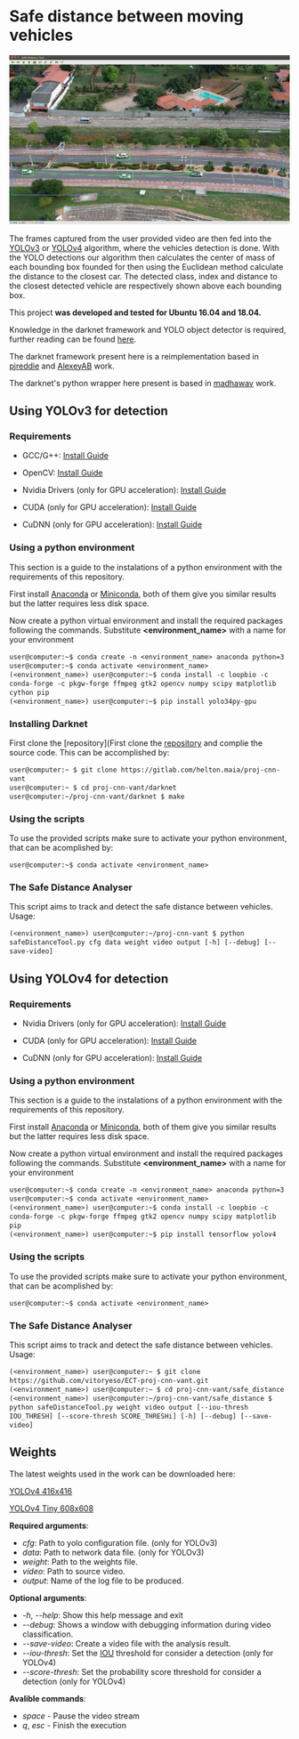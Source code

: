 # Safe distance between moving vehicles

![safeDistance](./readme_imgs/distanceTool.png)

The frames captured from the user provided video are then fed into the [YOLOv3](#using-yolov3-for-detection) or [YOLOv4](#using-yolov4-for-detection) algorithm, where the vehicles detection is done. With the YOLO detections our algorithm then calculates the center of mass of each bounding box founded for then using the Euclidean method calculate the distance to the closest car. The detected class, index and distance to the closest detected vehicle are respectively shown above each bounding box.

This project **was developed and tested for Ubuntu 16.04 and 18.04.**

Knowledge in the darknet framework and YOLO object detector is required, further reading can be found [here](https://pjreddie.com/darknet/).

The darknet framework present here is a reimplementation based in [pjreddie](https://github.com/pjreddie/darknet) and [AlexeyAB](https://github.com/AlexeyAB/darknet/) work.

The darknet's python wrapper here present is based in [madhawav](https://github.com/madhawav/YOLO3-4-Py) work.


## Using YOLOv3 for detection

### Requirements

* GCC/G++: [Install Guide](https://github.com/vanluwin/enviroment#change-gccg-version)

* OpenCV: [Install Guide](https://github.com/vanluwin/enviroment/#install-opencv)

* Nvidia Drivers (only for GPU acceleration): [Install Guide](https://github.com/vanluwin/enviroment/#install-nvidia-gpu-drivers)

* CUDA (only for GPU acceleration): [Install Guide](https://github.com/vanluwin/enviroment#install-cuda)

* CuDNN (only for GPU acceleration): [Install Guide](https://github.com/vanluwin/enviroment#install-cudnn)

### Using a python environment

This section is a guide to the instalations of a python environment with the requirements of this repository.

First install [Anaconda](https://www.anaconda.com/distribution/) or [Miniconda](https://docs.conda.io/en/latest/miniconda.html), both of them give you similar results but the latter requires less disk space.

Now create a python virtual environment and install the required packages following the commands. Substitute **<environment_name>** with a name for your environment

```console
user@computer:~$ conda create -n <environment_name> anaconda python=3
user@computer:~$ conda activate <environment_name>
(<environment_name>) user@computer:~$ conda install -c loopbio -c conda-forge -c pkgw-forge ffmpeg gtk2 opencv numpy scipy matplotlib cython pip
(<environment_name>) user@computer:~$ pip install yolo34py-gpu
```

### Installing Darknet

First clone the [repository](First clone the [repository](https://gitlab.com/helton.maia/proj-cnn-vant) and complie the source code. This can be accomplished by:

```console
user@computer:~ $ git clone https://gitlab.com/helton.maia/proj-cnn-vant
user@computer:~ $ cd proj-cnn-vant/darknet
user@computer:~/proj-cnn-vant/darknet $ make
```

### Using the scripts

To use the provided scripts make sure to activate your python environment, that can be acomplished by:

```console
user@computer:~$ conda activate <environment_name>
```

### The Safe Distance Analyser

This script aims to track and detect the safe distance between vehicles. Usage:

```console
(<environment_name>) user@computer:~/proj-cnn-vant $ python safeDistanceTool.py cfg data weight video output [-h] [--debug] [--save-video]
```

## Using YOLOv4 for detection

### Requirements

* Nvidia Drivers (only for GPU acceleration): [Install Guide](https://github.com/vanluwin/enviroment/#install-nvidia-gpu-drivers)

* CUDA (only for GPU acceleration): [Install Guide](https://github.com/vanluwin/enviroment#install-cuda)

* CuDNN (only for GPU acceleration): [Install Guide](https://github.com/vanluwin/enviroment#install-cudnn)

### Using a python environment

This section is a guide to the instalations of a python environment with the requirements of this repository.

First install [Anaconda](https://www.anaconda.com/distribution/) or [Miniconda](https://docs.conda.io/en/latest/miniconda.html), both of them give you similar results but the latter requires less disk space.

Now create a python virtual environment and install the required packages following the commands. Substitute **<environment_name>** with a name for your environment

```console
user@computer:~$ conda create -n <environment_name> anaconda python=3
user@computer:~$ conda activate <environment_name>
(<environment_name>) user@computer:~$ conda install -c loopbio -c conda-forge -c pkgw-forge ffmpeg gtk2 opencv numpy scipy matplotlib pip
(<environment_name>) user@computer:~$ pip install tensorflow yolov4
```

### Using the scripts

To use the provided scripts make sure to activate your python environment, that can be acomplished by:

```console
user@computer:~$ conda activate <environment_name>
```

### The Safe Distance Analyser

This script aims to track and detect the safe distance between vehicles. Usage:

```console
(<environment_name>) user@computer:~ $ git clone https://github.com/vitoryeso/ECT-proj-cnn-vant.git
(<environment_name>) user@computer:~ $ cd proj-cnn-vant/safe_distance
(<environment_name>) user@computer:~/proj-cnn-vant/safe_distance $ python safeDistanceTool.py weight video output [--iou-thresh IOU_THRESH] [--score-thresh SCORE_THRESHi] [-h] [--debug] [--save-video]
```

## Weights

The latest weights used in the work can be downloaded here:

[YOLOv4 416x416](https://drive.google.com/file/d/1-1EfrW3xv_3vlkfXO-fRrChGJL60fGy3/view?usp=sharing)

[YOLOv4 Tiny 608x608](https://drive.google.com/file/d/100he6HKSCWE68r_TCNX4Gzf7KQpBm2dr/view?usp=sharing)

**Required arguments**:

* *cfg*: Path to yolo configuration file. (only for YOLOv3)
* *data*: Path to network data file. (only for YOLOv3)
* *weight*: Path to the weights file.
* *video*: Path to source video.
* *output*: Name of the log file to be produced.

**Optional arguments**:

* *-h*, *--help*: Show this help message and exit
* *--debug*: Shows a window with debugging information during video classification.
* *--save-video*: Create a video file with the analysis result.
* *--iou-thresh*: Set the [IOU](https://www.pyimagesearch.com/2016/11/07/intersection-over-union-iou-for-object-detection/) threshold for consider a detection (only for YOLOv4)
* *--score-thresh*: Set the probability score threshold for consider a detection (only for YOLOv4)

**Avalible commands**:

* *space* - Pause the video stream
* *q*, *esc* - Finish the execution
